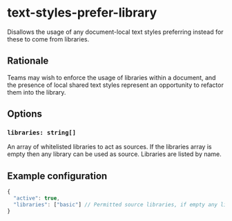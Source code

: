 # text-styles-prefer-library

Disallows the usage of any document-local text styles preferring instead for these to come from
libraries.

## Rationale

Teams may wish to enforce the usage of libraries within a document, and the presence of local shared
text styles represent an opportunity to refactor them into the library.

## Options

### `libraries: string[]`

An array of whitelisted libraries to act as sources. If the libraries array is empty then any
library can be used as source. Libraries are listed by name.

## Example configuration

```js
{
  "active": true,
  "libraries": ["basic"] // Permitted source libraries, if empty any library can be used as source
}
```
